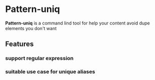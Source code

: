 # Pattern-uniq

**Pattern-uniq** is a command lind tool for help your content avoid dupe elements you don't want

## Features

### support regular expression

### suitable use case for unique aliases

<!-- ## Usage -->
<!-- -  -->
<!-- - -->

